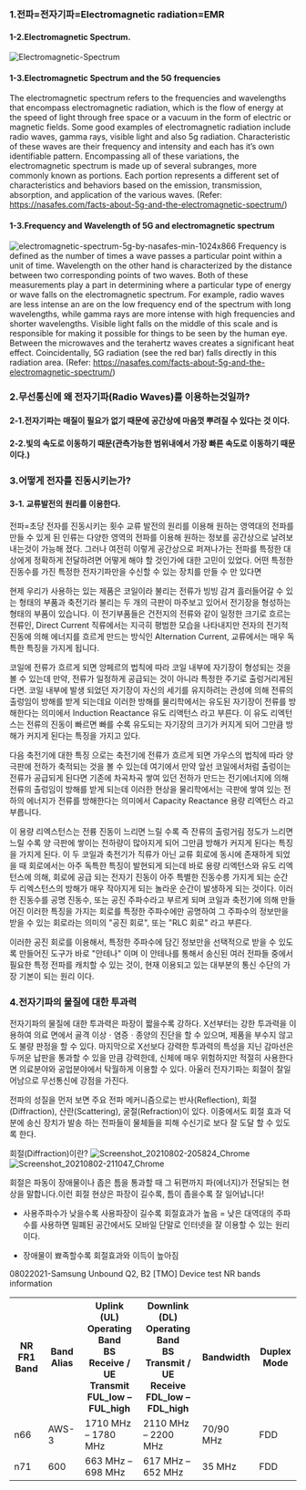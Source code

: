 
### 1.전파=전자기파=Electromagnetic radiation=EMR
#### 1-2.Electromagnetic Spectrum.
![Electromagnetic-Spectrum](https://user-images.githubusercontent.com/54308434/127936454-383adc7f-f039-469e-a1c8-6c730ed55a29.png)

#### 1-3.Electromagnetic Spectrum and the 5G frequencies
The electromagnetic spectrum refers to the frequencies and wavelengths that encompass electromagnetic radiation, which is the flow of energy at the speed of light through free space or a vacuum in the form of electric or magnetic fields. Some good examples of electromagnetic radiation include radio waves, gamma rays, visible light and also 5g radiation. Characteristic of these waves are their frequency and intensity and each has it’s own identifiable pattern. Encompassing all of these variations, the electromagnetic spectrum is made up of several subranges, more commonly known as portions. Each portion represents a different set of characteristics and behaviors based on the emission, transmission, absorption, and application of the various waves.
(Refer: https://nasafes.com/facts-about-5g-and-the-electromagnetic-spectrum/)

#### 1-3.Frequency and Wavelength of 5G and electromagnetic spectrum
![electromagnetic-spectrum-5g-by-nasafes-min-1024x866](https://user-images.githubusercontent.com/54308434/127937094-37bd0f54-f72e-4a3a-ac9c-f4f5900404bf.jpg)
Frequency is defined as the number of times a wave passes a particular point within a unit of time. Wavelength on the other hand is characterized by the distance between two corresponding points of two waves. Both of these measurements play a part in determining where a particular type of energy or wave falls on the electromagnetic spectrum. For example, radio waves are less intense an are on the low frequency end of the spectrum with long wavelengths, while gamma rays are more intense with high frequencies and shorter wavelengths. Visible light falls on the middle of this scale and is responsible for making it possible for things to be seen by the human eye. Between the microwaves and the terahertz waves creates a significant heat effect. Coincidentally, 5G radiation (see the red bar) falls directly in this radiation area.
(Refer: https://nasafes.com/facts-about-5g-and-the-electromagnetic-spectrum/)

### 2.무선통신에 왜 전자기파(Radio Waves)를 이용하는것일까?
#### 2-1.전자기파는 매질이 필요가 없기 때문에 공간상에 마음껏 뿌려질 수 있다는 것 이다. 
#### 2-2.빛의 속도로 이동하기 때문(관측가능한 범위내에서 가장 빠른 속도로 이동하기 때문이다.)

### 3.어떻게 전자를 진동시키는가?
#### 3-1. 교류발전의 원리를 이용한다.
전파=초당 전자를 진동시키는 횟수
교류 발전의 원리를 이용해 원하는 영역대의 전파를 만들 수 있게 된 인류는 다양한 영역의 전파를 이용해 원하는 정보를 공간상으로 날려보내는것이 가능해 졌다. 
그러나 여전히 이렇게 공간상으로 퍼져나가는 전파를 특정한 대상에게 정확하게 전달하려면 어떻게 해야 할 것인가에 대한 고민이 있었다.
어떤 특정한 진동수를 가진 특정한 전자기파만을 수신할 수 있는 장치를 만들 수 만 있다면 

현제 우리가 사용하는 있는 제품은 코일이라 불리는 전류가 빙빙 감겨 흘러들어갈 수 있는 형태의 부품과 축전기라 불리는 두 개의 극판이 마주보고 있어서 전기장을 형성하는 형태의 부품이 있습니다. 
이 전기부품들은 건전지의 전류와 같이 일정한 크기로 흐르는 전류인, Direct Current 직류에서는 지극히 평범한 모습을 나타내지만 전자의 전기적 진동에 의해 에너지를 흐르게 만드는 방식인 Alternation Current, 교류에서는 매우 독특한 특징을 가지게 됩니다. 

코일에 전류가 흐르게 되면 앙페르의 법칙에 따라 코일 내부에 자기장이 형성되는 것을 볼 수 있는데 만약, 전류가 일정하게 공급되는 것이 아니라 특정한 주기로 출렁거리게된다면.
코일 내부에 발생 되었던 자기장이 자신의 세기를 유지하려는 관성에 의해 전류의 출렁임이 방해를 받게 되는데요 이러한 방해를 물리학에서는 유도된 자기장이 전류를 방해한다는 의미에서 Induction Reactance 유도 리액턴스 라고 부른다. 이 유도 리엑턴스는 전류의 진동이 빠르면 빠를 수록 유도되는 자기장의 크기가 커지게 되어 그만큼 방해가 커지게 된다는 특징을 가지고 있다.

다음 축전기에 대한 특징 으로는 축전기에 전류가 흐르게 되면 가우스의 법칙에 따라 양 극판에 전하가 축적되는 것을 볼 수 있는데 여기에서 만약 앞선 코일에서처럼 출렁이는 전류가 공급되게 된다면 기존에 차곡차곡 쌓여 있던 전하가 만드는 전기에너지에 의해 전류의 출렁임이 방해를 받게 되는데 이러한 현상을 물리학에서는 극판에 쌓여 있는 전하의 에너지가 전류를 방해한다는 의미에서 Capacity Reactance 용량 리엑턴스 라고 부릅니다.

이 용량 리엑스턴스는 전륭 진동이 느리면 느릴 수록 즉 잔류의 출렁거림 정도가 느리면 느릴 수록 양 극판에 쌓이는 전하량이 많아지게 되어 그만큼 방해가 커지게 된다는 특징을 가지게 된다.
이 두 코일과 축전기가 직류가 아닌 교류 회로에 동시에 존재하게 되었을 때 회로에서는 아주 독특한 특징이 발현되게 되는데 바로 용량 리엑턴스와 유도 리엑턴스에 의해, 회로에 공급 되는 전자기 진동이 아주 특별한 진동수릉 가지게 되는 순간 두 리엑스턴스의 방해가 매우 작아지게 되는 놀라운 순간이 발생하게 되는 것이다.
이러한 진동수를 공명 진동수, 또는 공진 주파수라고 부르게 되며 코일과 축전기에 의해 만들어진 이러한 특징을 가지는 회로를 특정한 주파수에만 공명하여 그 주파수의 정보만을 받을 수 있는 회로라는 의미의 "공진 회로", 또는 "RLC 회로" 라고 부른다.

이러한 공진 회로를 이용해서, 특정한 주파수에 담긴 정보만을 선택적으로 받을 수 있도록 만들어진 도구가 바로 "안테나" 이며 이 안테나를 통해서 송신된 여러 전파들 중에서 필요한 특정 전파를 캐치할 수 있는 것이, 현재 이용되고 있는 대부분의 통신 수단의 가장 기본이 되는 원리 이다.

### 4.전자기파의 물질에 대한 투과력
전자기파의 물질에 대한 투과력은 파장이 짧을수록 강하다. X선부터는 강한 투과력을 이용하여 의료 면에서 골격 이상ㆍ염증ㆍ종양의 진단을 할 수 있으며, 제품을 부수지 않고도 불량 판정을 할 수 있다. 마지막으로 X선보다 강력한 투과력의 특성을 지닌 감마선은 두꺼운 납판을 통과할 수 있을 만큼 강력한데, 신체에 매우 위험하지만 적절히 사용한다면 의료분야와 공업분야에서 탁월하게 이용할 수 있다. 
아울러 전자기파는 회절이 잘일어남으로 무선통신에 강점을 가진다.

전파의 성질을 먼저 보면 주요 전파 메커니즘으로는 반사(Reflection), 회절(Diffraction), 산란(Scattering), 굴절(Refraction)이 있다. 이중에서도 회절 효과 덕분에 송신 장치가 발송 하는 전파들이 물체들을 피해 수신기로 보다 잘 도달 할 수 있도록 한다.
 
회절(Diffraction)이란? 
![Screenshot_20210802-205824_Chrome](https://user-images.githubusercontent.com/54308434/127945726-1078841b-8927-43e6-83bf-b2bf86f7e32f.jpg)
![Screenshot_20210802-211047_Chrome](https://user-images.githubusercontent.com/54308434/127946647-43c33382-09b5-4a92-a593-a8a27970d8c7.jpg)

회절은 파동이 장애물이나 좁은 틈을 통과할 때 그 뒤편까지 파(에너지)가 전달되는 현상을 말합니다.이런 회절 현상은 파장이 길수록, 틈이 좁을수록 잘 일어납니다!

  - 사용주파수가 낮을수록 사용파장이 길수록 회절효과가 높음 = 낮은 대역대의 주파수를 사용하면 밀폐된 공간에서도 모바일 단말로 인터넷을 잘 이용할 수 있는 원리이다.

  - 장애물이 뾰족할수록 회절효과와 이득이 높아짐

08022021-Samsung Unbound Q2, B2 [TMO] Device test NR bands information
<table style="width:100%">
  <tr>
    <th>NR FR1 Band</th>
    <th>Band Alias</th>
    <th>Uplink (UL) Operating Band<br> BS Receive / UE Transmit<br>FUL_low   –  FUL_high</th>
    <th>Downlink (DL) Operating Band<br> BS Transmit / UE Receive <br>FDL_low   –  FDL_high</th>
    <th>Bandwidth</th>
    <th>Duplex Mode</th>
  </tr>
  <tr>
    <td>n66</td>
    <td>AWS-3</td>
    <td>1710 MHz – 1780 MHz</td>
    <td>2110 MHz – 2200 MHz</th>
    <td>70/90 MHz</td>
    <td>FDD</td>
  </tr>
  <tr>
    <td>n71</td>
    <td>600</td>
    <td>663 MHz – 698 MHz</td>
    <td>617 MHz – 652 MHz</td>
    <td>35 MHz</td>
    <td>FDD</td>
  </tr>
</table>
		
      	 			 	


             	 	
